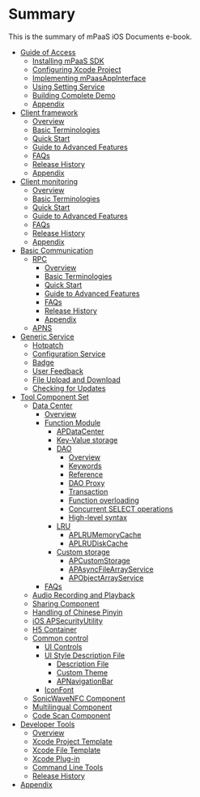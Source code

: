 # Summary

This is the summary of mPaaS iOS Documents e-book.

* [Guide of Access]()
    * [Installing mPaaS SDK](appendix/install_sdk.md)
    * [Configuring Xcode Project](appendix/project_config.md)
    * [Implementing mPaasAppInterface](appendix/env.md)
    * [Using Setting Service](appendix/settings.md)
    * [Building Complete Demo](appendix/tutorial.md)
    * [Appendix](appendix/attach.md)
* [Client framework]()
    * [Overview](framework/summary.md)
    * [Basic Terminologies](framework/basic.md)
    * [Quick Start](framework/quick_start.md)
    * [Guide to Advanced Features](framework/avanced.md)
    * [FAQs](framework/faq.md)
    * [Release History](framework/release_note.md)
    * [Appendix](framework/appendix.md)
* [Client monitoring]()
    * [Overview](remotelogging/summary.md)
    * [Basic Terminologies](remotelogging/basic.md)
    * [Quick Start](remotelogging/quick_start.md)
    * [Guide to Advanced Features](remotelogging/avanced.md)
    * [FAQs](remotelogging/faq.md)
    * [Release History](remotelogging/release_note.md)
    * [Appendix](remotelogging/appendix.md)
* [Basic Communication]()
    * [RPC]()
        * [Overview](net_con/rpc/summary.md)
        * [Basic Terminologies](net_con/rpc/term.md)
        * [Quick Start](net_con/rpc/quick_start.md)
        * [Guide to Advanced Features](net_con/rpc/avanced.md)
        * [FAQs](net_con/rpc/faq.md)
        * [Release History](net_con/rpc/release_note.md)
        * [Appendix](net_con/rpc/appendix.md)
    * [APNS](net_con/APNS.md)
* [Generic Service]()
    * [Hotpatch](common_service/hotpatch.md)
    * [Configuration Service](common_service/config.md)
    * [Badge](common_service/badge.md)
    * [User Feedback](common_service/feedback.md)
    * [File Upload and Download](common_service/file_transfer.md)
    * [Checking for Updates](common_service/update.md)
* [Tool Component Set]()
    * [Data Center]()
        * [Overview](tools/data_center/summary.md)
        * [Function Module]()
            * [APDataCenter](tools/data_center/functions/apdatacenter.md)
            * [Key-Value storage](tools/data_center/functions/key_value.md)
            * [DAO]()
                * [Overview](tools/data_center/functions/DAO/summary.md)
                * [Keywords](tools/data_center/functions/DAO/keyword.md)
                * [Reference](tools/data_center/functions/DAO/reference.md)
                * [DAO Proxy](tools/data_center/functions/DAO/proxy.md)
                * [Transaction](tools/data_center/functions/DAO/transaction.md)
                * [Function overloading](tools/data_center/functions/DAO/overload.md)
                * [Concurrent SELECT operations](tools/data_center/functions/DAO/select_parallel.md)
                * [High-level syntax](tools/data_center/functions/DAO/quick_style.md)
            * [LRU]()
                * [APLRUMemoryCache](tools/data_center/functions/LRU/lru_memory.md)
                * [APLRUDiskCache](tools/data_center/functions/LRU/lru_disk.md)
            * [Custom storage]()
                * [APCustomStorage](tools/data_center/functions/custom_storage/summary.md)
                * [APAsyncFileArrayService](tools/data_center/functions/custom_storage/APAsyncFileArrayService.md)
                * [APObjectArrayService](tools/data_center/functions/custom_storage/APObjectArrayService.md)
        * [FAQs](tools/data_center/faq.md)
    * [Audio Recording and Playback](tools/audio.md)
    * [Sharing Component](tools/share.md)
    * [Handling of Chinese Pinyin](tools/pinyin.md)
    * [iOS APSecurityUtility](tools/security.md)
    * [H5 Container](tools/h5service.md)
    * [Common control]()
        * [UI Controls](tools/ui/UI.md)
        * [UI Style Description File]()
            * [Description File](tools/ui/theme/config.md)
            * [Custom Theme](tools/ui/theme/theme.md)
            * [APNavigationBar](tools/ui/theme/APNavigationBar.md)
        * [IconFont](tools/ui/icon_font.md)
    * [SonicWaveNFC Component](tools/SonicWave.md)
    * [Multilingual Component](tools/multi-language.md)
    * [Code Scan Component](tools/scan.md)
* [Developer Tools]()
    * [Overview](dev_tools/summary.md)
    * [Xcode Project Template](dev_tools/template.md)
    * [Xcode File Template](dev_tools/file_template.md)
    * [Xcode Plug-in](dev_tools/plugins.md)
    * [Command Line Tools](dev_tools/console.md)
    * [Release History](dev_tools/release_note.md)
* [Appendix](open_source.md)
